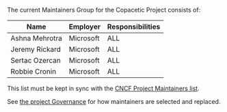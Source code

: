 The current Maintainers Group for the Copacetic Project consists of:

| Name           | Employer  | Responsibilities |
| -------------- | --------- | ---------------- |
| Ashna Mehrotra | Microsoft | ALL              |
| Jeremy Rickard | Microsoft | ALL              |
| Sertac Ozercan | Microsoft | ALL              |
| Robbie Cronin  | Microsoft | ALL              |


This list must be kept in sync with the [CNCF Project Maintainers list](https://github.com/cncf/foundation/blob/master/project-maintainers.csv).

See [the project Governance](./GOVERNANCE.md) for how maintainers are selected and replaced.
